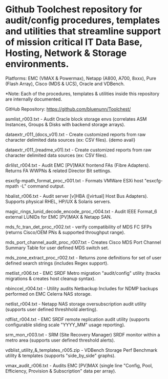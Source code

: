 # Github Toolchest repository for audit/config procedures, templates and utilities that streamline support of mission critical IT Data Base, Hosting, Network & Storage environments.

Platforms: EMC (VMAX & Powermax), Netapp (A800, A700, 8xxx), Pure (Flash Array), Cisco (MDS & UCS), Oracle and VDBench.

*Note: Each of the procedures, templates & utilities inside this repository are internally documented.

GitHub Repository:  https://github.com/bluenunn/Toolchest/

asmlist_r003.txt - Audit Oracle block storage envs (correlates ASM Instances, Groups & Disks with backend storage arrays).

dataextr_r011_(docs_v01).txt - Create customized reports from raw character delimited data sources (ex: CSV files).   {demo avail}

dataextr_r011_(readme_v01).txt - Create customized reports from raw character delimited data sources (ex: CSV files).

dirlilst_r004.txt - Audit EMC [PV]MAX frontend FAs (Fibre Adapters).  Returns FA WWPNs & related Director Bit settings.

esxcfg-mpath_format_proc_r001.txt - Formats VMWare ESXi host "esxcfg-mpath -L" command output.

hbalist_r006.txt - Audit server [v]HBA ([virtual] Host Bus Adapters).  Supports physical RHEL, HP/UX & Solaris servers.

magic_rings_lunid_decode_encode_proc_r004.txt - Audit IEEE Format_6 external LUNIDs for EMC [PV]MAX & Netapp SAN.

mds_fc_tran_det_proc_r002.txt - verify compatibility of MDS FC SFPs (returns Cisco/OEM PNs & supported throughput range). 

mds_port_channel_audit_proc_r007.txt - Creates Cisco MDS Port Channel Summary Table for user defined MDS switch set.

mds_zone_extract_proc_r002.txt - Returns zone definitions for set of user defined search strings (includes Regex support).

metlist_r006.txt - EMC SRDF Metro migration "audit/config" utility (tracks migrations & creates host cleanup syntax).

nbinccel_r004.txt - Utility audits Netbackup Includes for NDMP backups performed on EMC Celerra NAS storage.

netlist_r004.txt - Netapp NAS storage oversubscription audit utility (supports user defined threshhold alerting).

rdflist_r004.txt - EMC SRDF remote replication audit utility (supports configurable sliding scale "YYYY_MM" usage reporting).

srm_mon_r003.txt - SRM (Site Recovery Manager) SRDF monitor within a metro area (supports user defined threshold alerts).

vdblist_utility_&_templates_r005.zip - VDBench Storage Perf Benchmark utility & templates (supports "side_by_side" graphs).

vmax_audit_r006.txt - Audits EMC [PV]MAX (single line "Config, Pool, Efficiency, Provision & Subscription" data per array). 
